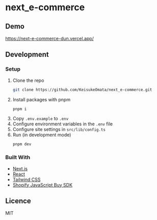 # next_e-commerce

## Demo

https://next-e-commerce-dun.vercel.app/

## Development

### Setup

1. Clone the repo
   ```sh
   git clone https://github.com/KeisukeOmata/next_e-commerce.git
   ```
2. Install packages with pnpm
   ```sh
   pnpm i
   ```
3. Copy `.env.example` to `.env`
4. Configure environment variables in the `.env` file
5. Configure site settings in `src/lib/config.ts`
6. Run (in development mode)
   ```sh
   pnpm dev
   ```

### Built With

- [Next.js](https://nextjs.org/)
- [React](https://reactjs.org/)
- [Tailwind CSS](https://tailwindcss.com/)
- [Shopify JavaScript Buy SDK](https://shopify.github.io/js-buy-sdk/)

## Licence

MIT
